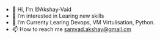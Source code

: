 - 👋 Hi, I’m @Akshay-Vaid
- 👀 I’m interested in Learing new skills
- 🌱 I’m Currenty Learing Devops, VM Virtulisation, Python.
- 📫 How to reach me samvad.akshay@gmail.cm

<!---
Akshay-Vaid/Akshay-Vaid is a ✨ special ✨ repository because its `README.md` (this file) appears on your GitHub profile.
You can click the Preview link to take a look at your changes.
--->

